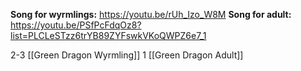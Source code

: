 **Song for wyrmlings:** https://youtu.be/rUh_Izo_W8M
**Song for adult:** https://youtu.be/PSfPcFdqOz8?list=PLCLeSTzz6trYB89ZYFswkVKoQWPZ6e7_1

2-3 [[Green Dragon Wyrmling]]
1 [[Green Dragon Adult]]